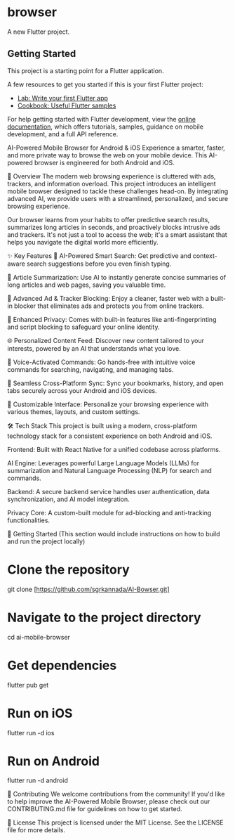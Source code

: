 # browser

A new Flutter project.

## Getting Started

This project is a starting point for a Flutter application.

A few resources to get you started if this is your first Flutter project:

- [Lab: Write your first Flutter app](https://docs.flutter.dev/get-started/codelab)
- [Cookbook: Useful Flutter samples](https://docs.flutter.dev/cookbook)

For help getting started with Flutter development, view the
[online documentation](https://docs.flutter.dev/), which offers tutorials,
samples, guidance on mobile development, and a full API reference.

AI-Powered Mobile Browser for Android & iOS
Experience a smarter, faster, and more private way to browse the web on your mobile device. This AI-powered browser is engineered for both Android and iOS.

📖 Overview
The modern web browsing experience is cluttered with ads, trackers, and information overload. This project introduces an intelligent mobile browser designed to tackle these challenges head-on. By integrating advanced AI, we provide users with a streamlined, personalized, and secure browsing experience.

Our browser learns from your habits to offer predictive search results, summarizes long articles in seconds, and proactively blocks intrusive ads and trackers. It's not just a tool to access the web; it's a smart assistant that helps you navigate the digital world more efficiently.

✨ Key Features
🧠 AI-Powered Smart Search: Get predictive and context-aware search suggestions before you even finish typing.

📄 Article Summarization: Use AI to instantly generate concise summaries of long articles and web pages, saving you valuable time.

🚫 Advanced Ad & Tracker Blocking: Enjoy a cleaner, faster web with a built-in blocker that eliminates ads and protects you from online trackers.

🔐 Enhanced Privacy: Comes with built-in features like anti-fingerprinting and script blocking to safeguard your online identity.

🌐 Personalized Content Feed: Discover new content tailored to your interests, powered by an AI that understands what you love.

🎤 Voice-Activated Commands: Go hands-free with intuitive voice commands for searching, navigating, and managing tabs.

🔄 Seamless Cross-Platform Sync: Sync your bookmarks, history, and open tabs securely across your Android and iOS devices.

🎨 Customizable Interface: Personalize your browsing experience with various themes, layouts, and custom settings.

🛠️ Tech Stack
This project is built using a modern, cross-platform technology stack for a consistent experience on both Android and iOS.

Frontend: Built with React Native for a unified codebase across platforms.

AI Engine: Leverages powerful Large Language Models (LLMs) for summarization and Natural Language Processing (NLP) for search and commands.

Backend: A secure backend service handles user authentication, data synchronization, and AI model integration.

Privacy Core: A custom-built module for ad-blocking and anti-tracking functionalities.

🚀 Getting Started
(This section would include instructions on how to build and run the project locally)

# Clone the repository
git clone [https://github.com/sgrkannada/AI-Bowser.git]

# Navigate to the project directory
cd ai-mobile-browser

# Get dependencies
flutter pub get

# Run on iOS
flutter run -d ios

# Run on Android
flutter run -d android


🤝 Contributing
We welcome contributions from the community! If you'd like to help improve the AI-Powered Mobile Browser, please check out our CONTRIBUTING.md file for guidelines on how to get started.

📄 License
This project is licensed under the MIT License. See the LICENSE file for more details.

